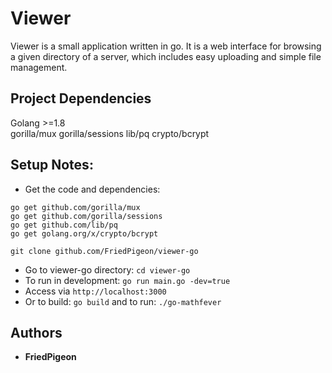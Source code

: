 # Viewer
Viewer is a small application written in go. It is a web interface for browsing a given directory of a server, which 
includes easy uploading and simple file management.

## Project Dependencies
Golang >=1.8  
gorilla/mux
gorilla/sessions
lib/pq
crypto/bcrypt

## Setup Notes:
* Get the code and dependencies:
```
go get github.com/gorilla/mux
go get github.com/gorilla/sessions
go get github.com/lib/pq
go get golang.org/x/crypto/bcrypt

git clone github.com/FriedPigeon/viewer-go
```
* Go to viewer-go directory: `cd viewer-go`
* To run in development: `go run main.go -dev=true`
* Access via `http://localhost:3000`
* Or to build: `go build` and to run: `./go-mathfever`

## Authors
* **FriedPigeon**

